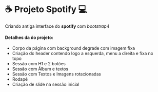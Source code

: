 # :coffee: Projeto Spotify :computer:

Criando antiga interface do  **spotify** com *bootstrap4*

#### Detalhes da do projeto:

* Corpo da página com background degrade com imagem fixa
* Criação do header contendo logo a esquerda, menu a direita e fixa no topo
* Sessão com H1 e 2 botões
* Sessão com Álbum e textos
* Sessão com Textos e Imagens rotacionadas
* Rodapé
* Criação de slide na sessão inicial 
